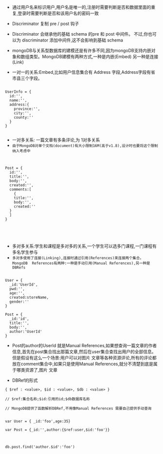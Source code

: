 * 通过用户名来标识用户,用户名是唯一的,注册时需要判断是否和数据里面的重复,登录时需要判断是否和该用户名的密码一致

* Discriminator 复制 pre / post 钩子
* Discriminator 会继承他的基础 schema 的pre 和 post 中间件。 不过,你也可以为 discriminator 添加中间件,这不会影响到基础 schema

* mongoDB与关系型数据库的建模还是有许多不同,因为mongoDB支持内嵌对象和数组类型。MongoDB建模有两种方式,一种是内嵌(Embed) 另一种是连接(Link)

* 一对一的关系:Embed,比如用户信息集合有 Address 字段,Address字段有省市县三个字段。

```

UserInfo = {
  id:'',
  name:'',
  address:{
    province:'',
    city:'',
    county:''
  }
}


```

* 一对多关系: 一篇文章有多条评论,为 1对多关系
* `由于MongoDB对单个文档(document)有大小限制16M(高于v1.8),设计时也要将这个限制纳入考虑中`
```


Post = {
  id:'',
  title:'',
  body:'',
  created:'',
  comments:[
    {
    title:'',
    body:'',
    created:''
  }
  ]
}





```

* 多对多关系:学生和课程是多对多的关系,一个学生可以选多门课程,一门课程有多名学生参与
* `多对多使用了连接(Linking),连接时通过引用(References)来连接两个集合。MongoDB  References有两种:一种是手动引用(Manual References),另一种是DBRefs`
```

User = {
  _id:'UserId',
  pwd:'',
  age:'',
  created:storeName,
  gender:''
}

Post = {
  _id:'id',
  title:'',
  body:'',
  author:'UserId'
}

```
* Post的author的UserId 就是Manual References,如果想查询一篇文章的作者信息,首先在post集合找出那篇文章,然后在user集合查找出用户的全部信息。但是假设有这么一个场景:用户可以对图片 文章等各种资源评论,所有的评论都放在comment集合中,如果只是使用Manual References,就分不清楚到底是属于哪类资源了,图片 文章

* DBRef的形式
 ```
{ $ref : <value>, $id : <value>, $db : <value> }

// $ref:集合名称;$id:引用的id;$db数据库名称

// MongoDB提供了函数解析DBRef,不用像Manual References 需要自己提供手动查询


var User = { _id:'foo',age:35}

var Post = {_id:'',author:{$ref:user,$id:'foo'}}



db.post.find('author.$id':'foo')








 ``` 